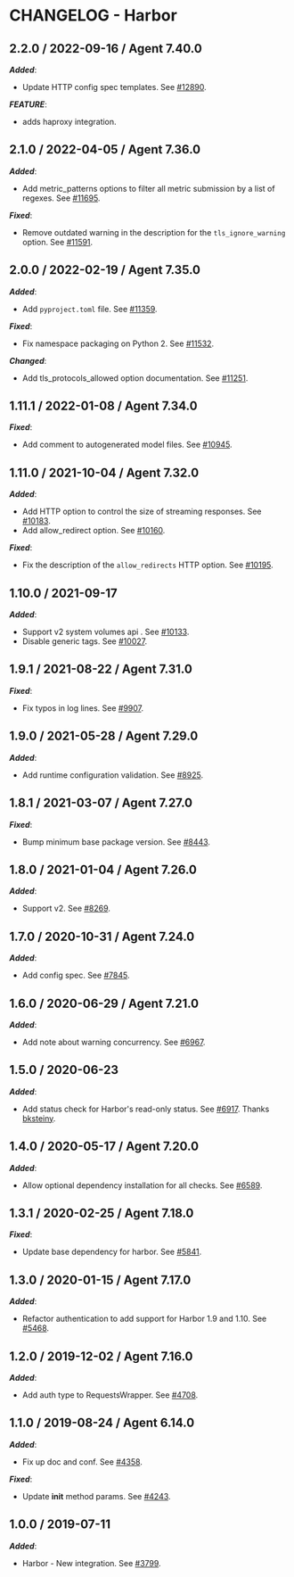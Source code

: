 # CHANGELOG - Harbor

## 2.2.0 / 2022-09-16 / Agent 7.40.0

***Added***: 

* Update HTTP config spec templates. See [#12890](https://github.com/DataDog/integrations-core/pull/12890).

***FEATURE***: 

* adds haproxy integration.


## 2.1.0 / 2022-04-05 / Agent 7.36.0

***Added***: 

* Add metric_patterns options to filter all metric submission by a list of regexes. See [#11695](https://github.com/DataDog/integrations-core/pull/11695).

***Fixed***: 

* Remove outdated warning in the description for the `tls_ignore_warning` option. See [#11591](https://github.com/DataDog/integrations-core/pull/11591).


## 2.0.0 / 2022-02-19 / Agent 7.35.0

***Added***: 

* Add `pyproject.toml` file. See [#11359](https://github.com/DataDog/integrations-core/pull/11359).

***Fixed***: 

* Fix namespace packaging on Python 2. See [#11532](https://github.com/DataDog/integrations-core/pull/11532).

***Changed***: 

* Add tls_protocols_allowed option documentation. See [#11251](https://github.com/DataDog/integrations-core/pull/11251).


## 1.11.1 / 2022-01-08 / Agent 7.34.0

***Fixed***: 

* Add comment to autogenerated model files. See [#10945](https://github.com/DataDog/integrations-core/pull/10945).


## 1.11.0 / 2021-10-04 / Agent 7.32.0

***Added***: 

* Add HTTP option to control the size of streaming responses. See [#10183](https://github.com/DataDog/integrations-core/pull/10183).
* Add allow_redirect option. See [#10160](https://github.com/DataDog/integrations-core/pull/10160).

***Fixed***: 

* Fix the description of the `allow_redirects` HTTP option. See [#10195](https://github.com/DataDog/integrations-core/pull/10195).


## 1.10.0 / 2021-09-17

***Added***: 

* Support v2 system volumes api . See [#10133](https://github.com/DataDog/integrations-core/pull/10133).
* Disable generic tags. See [#10027](https://github.com/DataDog/integrations-core/pull/10027).


## 1.9.1 / 2021-08-22 / Agent 7.31.0

***Fixed***: 

* Fix typos in log lines. See [#9907](https://github.com/DataDog/integrations-core/pull/9907).


## 1.9.0 / 2021-05-28 / Agent 7.29.0

***Added***: 

* Add runtime configuration validation. See [#8925](https://github.com/DataDog/integrations-core/pull/8925).


## 1.8.1 / 2021-03-07 / Agent 7.27.0

***Fixed***: 

* Bump minimum base package version. See [#8443](https://github.com/DataDog/integrations-core/pull/8443).


## 1.8.0 / 2021-01-04 / Agent 7.26.0

***Added***: 

* Support v2. See [#8269](https://github.com/DataDog/integrations-core/pull/8269).


## 1.7.0 / 2020-10-31 / Agent 7.24.0

***Added***: 

* Add config spec. See [#7845](https://github.com/DataDog/integrations-core/pull/7845).


## 1.6.0 / 2020-06-29 / Agent 7.21.0

***Added***: 

* Add note about warning concurrency. See [#6967](https://github.com/DataDog/integrations-core/pull/6967).


## 1.5.0 / 2020-06-23

***Added***: 

* Add status check for Harbor's read-only status. See [#6917](https://github.com/DataDog/integrations-core/pull/6917). Thanks [bksteiny](https://github.com/bksteiny).


## 1.4.0 / 2020-05-17 / Agent 7.20.0

***Added***: 

* Allow optional dependency installation for all checks. See [#6589](https://github.com/DataDog/integrations-core/pull/6589).


## 1.3.1 / 2020-02-25 / Agent 7.18.0

***Fixed***: 

* Update base dependency for harbor. See [#5841](https://github.com/DataDog/integrations-core/pull/5841).


## 1.3.0 / 2020-01-15 / Agent 7.17.0

***Added***: 

* Refactor authentication to add support for Harbor 1.9 and 1.10. See [#5468](https://github.com/DataDog/integrations-core/pull/5468).


## 1.2.0 / 2019-12-02 / Agent 7.16.0

***Added***: 

* Add auth type to RequestsWrapper. See [#4708](https://github.com/DataDog/integrations-core/pull/4708).


## 1.1.0 / 2019-08-24 / Agent 6.14.0

***Added***: 

* Fix up doc and conf. See [#4358](https://github.com/DataDog/integrations-core/pull/4358).

***Fixed***: 

* Update __init__ method params. See [#4243](https://github.com/DataDog/integrations-core/pull/4243).


## 1.0.0 / 2019-07-11

***Added***: 

* Harbor - New integration. See [#3799](https://github.com/DataDog/integrations-core/pull/3799).

